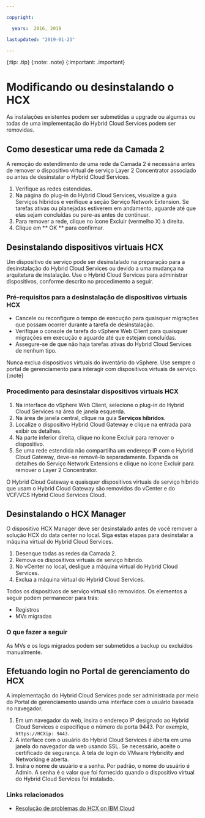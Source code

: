 ```yaml
---

copyright:

  years:  2016, 2019

lastupdated: "2019-01-23"

---
```


{:tip: .tip}
{:note: .note}
{:important: .important}

# Modificando ou desinstalando o HCX

As instalações existentes podem ser submetidas a upgrade ou algumas ou todas de uma implementação do Hybrid Cloud Services podem ser removidas.

##  Como desesticar uma rede da Camada 2

A remoção do estendimento de uma rede da Camada 2 é necessária antes de remover o dispositivo virtual de serviço Layer 2 Concentrator associado ou antes de desinstalar o Hybrid Cloud Services.

1. Verifique as redes estendidas.
2. Na página do plug-in do Hybrid Cloud Services, visualize a guia Serviços híbridos e verifique a seção Serviço Network Extension. Se tarefas ativas ou planejadas estiverem em andamento, aguarde até que elas sejam concluídas ou pare-as antes de continuar.
3. Para remover a rede, clique no ícone Excluir (vermelho X) à direita.
4. Clique em  ** OK **  para confirmar.

## Desinstalando dispositivos virtuais HCX

Um dispositivo de serviço pode ser desinstalado na preparação para a desinstalação do Hybrid Cloud Services ou devido a uma mudança na arquitetura de instalação. Use o Hybrid Cloud Services para administrar dispositivos, conforme descrito no procedimento a seguir.

### Pré-requisitos para a desinstalação de dispositivos virtuais HCX

* Cancele ou reconfigure o tempo de execução para quaisquer migrações que possam ocorrer durante a tarefa de desinstalação.
* Verifique o console de tarefa do vSphere Web Client para quaisquer migrações em execução e aguarde até que estejam concluídas.
* Assegure-se de que não haja tarefas ativas do Hybrid Cloud Services de nenhum tipo.

Nunca exclua dispositivos virtuais do inventário do vSphere. Use sempre o portal de gerenciamento para interagir com dispositivos virtuais de serviço.
{:note}

### Procedimento para desinstalar dispositivos virtuais HCX

1. Na interface do vSphere Web Client, selecione o plug-in do Hybrid Cloud Services na área de janela esquerda.
2. Na área de janela central, clique na guia **Serviços híbridos**.
3. Localize o dispositivo Hybrid Cloud Gateway e clique na entrada para exibir os detalhes.
4. Na parte inferior direita, clique no ícone Excluir para remover o dispositivo.
5. Se uma rede estendida não compartilha um endereço IP com o Hybrid Cloud Gateway, deve-se removê-lo separadamente. Expanda os detalhes do Serviço Network Extensions e clique no ícone Excluir para remover o Layer 2 Concentrator.

O Hybrid Cloud Gateway e quaisquer dispositivos virtuais de serviço híbrido que usam o Hybrid Cloud Gateway são removidos do vCenter e do VCF/VCS Hybrid Cloud Services Cloud.

## Desinstalando o HCX Manager

O dispositivo HCX Manager deve ser desinstalado antes de você remover a solução HCX do data center no local. Siga estas etapas para desinstalar a máquina virtual do Hybrid Cloud Services.

1. Desenque todas as redes da Camada 2.
2. Remova os dispositivos virtuais de serviço híbrido.
3. No vCenter no local, desligue a máquina virtual do Hybrid Cloud Services.
4. Exclua a máquina virtual do Hybrid Cloud Services.

Todos os dispositivos de serviço virtual são removidos. Os elementos a seguir podem permanecer para trás:
* Registros
* MVs migradas

### O que fazer a seguir

As MVs e os logs migrados podem ser submetidos a backup ou excluídos manualmente.

## Efetuando login no Portal de gerenciamento do HCX

A implementação do Hybrid Cloud Services pode ser administrada por meio do Portal de gerenciamento usando uma interface com o usuário baseada no navegador.

1. Em um navegador da web, insira o endereço IP designado ao Hybrid Cloud Services e especifique o número da porta 9443. Por exemplo,  ` https://HCXip: 9443 `.
2. A interface com o usuário do Hybrid Cloud Services é aberta em uma janela do navegador da web usando SSL. Se necessário, aceite o certificado de segurança. A tela de login do VMware Hybridity and Networking é aberta.
3. Insira o nome de usuário e a senha. Por padrão, o nome do usuário é Admin. A senha é o valor que foi fornecido quando o dispositivo virtual do Hybrid Cloud Services foi instalado.

### Links relacionados

* [ Resolução de problemas do HCX on IBM Cloud ](/docs/services/vmwaresolutions/archiref/hcx-archi/hcx-archi-trbl.html)
